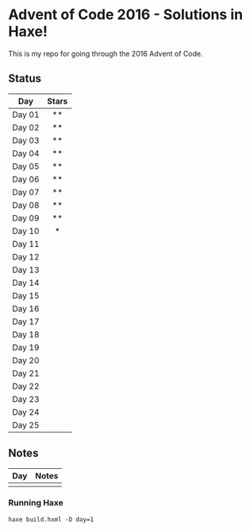 # Advent of Code 2016 - Solutions in Haxe!

This is my repo for going through the 2016 Advent of Code.

## Status

| Day     | Stars |
|:-------:|:-----:|
| Day 01  | **    |
| Day 02  | **    |
| Day 03  | **    |
| Day 04  | **    |
| Day 05  | **    |
| Day 06  | **    |
| Day 07  | **    |
| Day 08  | **    |
| Day 09  | **    |
| Day 10  | *    |
| Day 11  |  |
| Day 12  |  |
| Day 13  |  |
| Day 14  |  |
| Day 15  |  |
| Day 16  |  |
| Day 17  |  |
| Day 18  |  |
| Day 19  |  |
| Day 20  |  |
| Day 21  |  |
| Day 22  |  |
| Day 23  |  |
| Day 24  |  |
| Day 25  |  |

## Notes

| Day           | Notes   |
|:------------- |:------- |
|         |  |

### Running Haxe  
`haxe build.hxml -D day=1`

